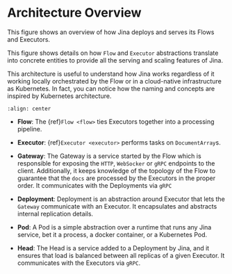 # Architecture Overview

This figure shows an overview of how Jina deploys and serves its Flows and Executors.

This figure shows details on how `Flow` and `Executor` abstractions translate into concrete entities to provide all the 
serving and scaling features of Jina.

This architecture is useful to understand how Jina works regardless of it working locally orchestrated by the Flow or in 
a cloud-native infrastructure as Kubernetes. In fact, you can notice how the naming and concepts are inspired by Kubernetes architecture.
 

```{figure} arch-overview.svg
:align: center
```

- **Flow**: The {ref}`Flow <flow>` ties Executors together into a processing pipeline.

- **Executor**: {ref}`Executor <executor>` performs tasks on `DocumentArray`s.

- **Gateway**: The Gateway is a service started by the Flow which is responsible for exposing the `HTTP`, `WebSocker` or `gRPC` endpoints to the client. Additionally, it
keeps knowledge of the topology of the Flow to guarantee that the `docs` are processed by the Executors in the proper order. It communicates with the Deployments via `gRPC`

- **Deployment**: Deployment is an abstraction around Executor that lets the `Gateway` communicate with an Executor. It encapsulates and abstracts internal replication details.

- **Pod**: A Pod is a simple abstraction over a runtime that runs any Jina service, bet it a process, a docker container, or a Kubernetes Pod.

- **Head**: The Head is a service added to a Deployment by Jina, and it ensures that load is balanced between all replicas of a given Executor. It communicates with the Executors via `gRPC`.
